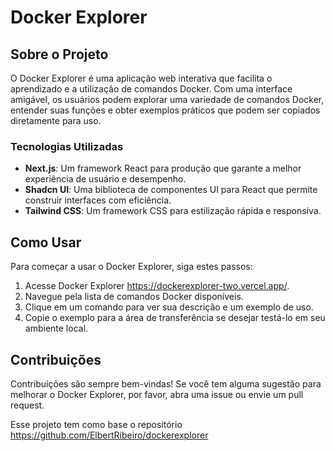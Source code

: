 # Docker Explorer

## Sobre o Projeto

O Docker Explorer é uma aplicação web interativa que facilita o aprendizado e a utilização de comandos Docker. Com uma interface amigável, os usuários podem explorar uma variedade de comandos Docker, entender suas funções e obter exemplos práticos que podem ser copiados diretamente para uso.

### Tecnologias Utilizadas

- **Next.js**: Um framework React para produção que garante a melhor experiência de usuário e desempenho.
- **Shadcn UI**: Uma biblioteca de componentes UI para React que permite construir interfaces com eficiência.
- **Tailwind CSS**: Um framework CSS para estilização rápida e responsiva.

## Como Usar

Para começar a usar o Docker Explorer, siga estes passos:

1. Acesse Docker Explorer https://dockerexplorer-two.vercel.app/.
2. Navegue pela lista de comandos Docker disponíveis.
3. Clique em um comando para ver sua descrição e um exemplo de uso.
4. Copie o exemplo para a área de transferência se desejar testá-lo em seu ambiente local.

## Contribuições

Contribuições são sempre bem-vindas! Se você tem alguma sugestão para melhorar o Docker Explorer, por favor, abra uma issue ou envie um pull request.

Esse projeto tem como base o repositório https://github.com/ElbertRibeiro/dockerexplorer
